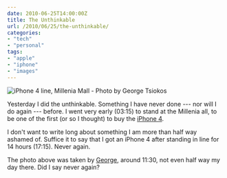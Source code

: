 ```yaml
---
date: 2010-06-25T14:00:00Z
title: The Unthinkable
url: /2010/06/25/the-unthinkable/
categories:
- "tech"
- "personal"
tags:
- "apple"
- "iphone"
- "images"
---
```


![](/resources/2010-06-25-the-unthinkable.jpg#full "iPhone 4 line, Millenia Mall - Photo by George Tsiokos")

Yesterday I did the unthinkable. Something I have never done --- nor will I do again --- before. I went very early (03:15) to stand at the Millenia all, to be one of the first (or so I thought) to buy the [iPhone 4](http://www.apple.com/iphone/).

I don't want to write long about something I am more than half way ashamed of. Suffice it to say that I got an iPhone 4 after standing in line for 14 hours (17:15). Never again.

The photo above was taken by [George](http://george.tsiokos.com/), around 11:30, not even half way my day there. Did I say never again?
